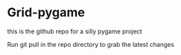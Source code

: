 # Grid-pygame

this is the github repo for a silly pygame project

Run git pull in the repo directory to grab the latest changes

